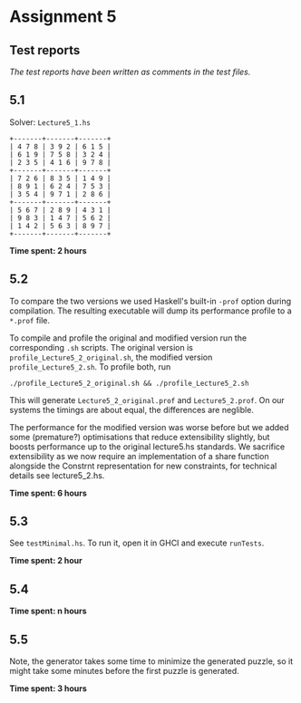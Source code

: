 # Assignment 5

## Test reports
*The test reports have been written as comments in the test files.*

## 5.1
Solver: `Lecture5_1.hs`

```
+-------+-------+-------+
| 4 7 8 | 3 9 2 | 6 1 5 |
| 6 1 9 | 7 5 8 | 3 2 4 |
| 2 3 5 | 4 1 6 | 9 7 8 |
+-------+-------+-------+
| 7 2 6 | 8 3 5 | 1 4 9 |
| 8 9 1 | 6 2 4 | 7 5 3 |
| 3 5 4 | 9 7 1 | 2 8 6 |
+-------+-------+-------+
| 5 6 7 | 2 8 9 | 4 3 1 |
| 9 8 3 | 1 4 7 | 5 6 2 |
| 1 4 2 | 5 6 3 | 8 9 7 |
+-------+-------+-------+
```

**Time spent: 2 hours**

## 5.2

To compare the two versions we used Haskell's built-in `-prof` option
during compilation. The resulting executable will dump its performance
profile to a `*.prof` file.

To compile and profile the original and modified version run the corresponding
`.sh` scripts. The original version is `profile_Lecture5_2_original.sh`, the
modified version `profile_Lecture5_2.sh`. To profile both, run

`./profile_Lecture5_2_original.sh && ./profile_Lecture5_2.sh`

This will generate `Lecture5_2_original.prof` and `Lecture5_2.prof`. On our
systems the timings are about equal, the differences are neglible.

The performance for the modified version was worse before but we added some
(premature?) optimisations that reduce extensibility slightly, but boosts performance up to the original lecture5.hs standards. We sacrifice extensibility as we now require an implementation of a share function alongside the Constrnt representation for new constraints, for technical details see lecture5_2.hs.

**Time spent: 6 hours**

## 5.3

See `testMinimal.hs`. To run it, open it in GHCI and execute `runTests`.

**Time spent: 2 hour**

## 5.4

**Time spent: n hours**

## 5.5

Note, the generator takes some time to minimize the generated puzzle, so it might take some minutes before the first puzzle is generated.

**Time spent: 3 hours**

